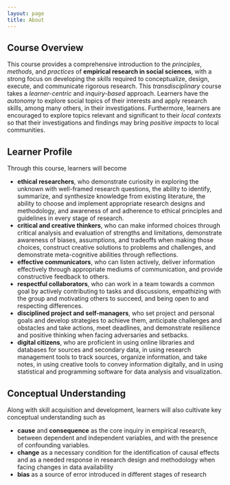 ```yaml
---
layout: page
title: About
---
```


## Course Overview  
This course provides a comprehensive introduction to the *principles*, *methods*, and *practices* of **empirical research in social sciences**, with a strong focus on developing the *skills* required to conceptualize, design, execute, and communicate rigorous research. This *transdisciplinary* course takes a *learner-centric* and *inquiry-based* approach. Learners have the *autonomy* to explore social topics of their interests and apply research skills, among many others, in their investigations. Furthermore, learners are encouraged to explore topics relevant and significant to their *local contexts* so that their investigations and findings may bring *positive impacts* to local communities.

## Learner Profile  
Through this course, learners will become
- **ethical researchers**, who demonstrate curiosity in exploring the unknown with well-framed research questions, the ability to identify, summarize, and synthesize knowledge from existing literature, the ability to choose and implement appropriate research designs and methodology, and awareness of and adherence to ethical principles and guidelines in every stage of research.
- **critical and creative thinkers**, who can make informed choices through critical analysis and evaluation of strengths and limitations, demonstrate awareness of biases, assumptions, and tradeoffs when making those choices, construct creative solutions to problems and challenges, and demonstrate meta-cognitive abilities through reflections.
- **effective communicators**, who can listen actively, deliver information effectively through appropriate mediums of communication, and provide constructive feedback to others.
- **respectful collaborators**, who can work in a team towards a common goal by actively contributing to tasks and discussions, empathizing with the group and motivating others to succeed, and being open to and respecting differences.
- **disciplined project and self-managers**, who set project and personal goals and develop strategies to achieve them, anticipate challenges and obstacles and take actions, meet deadlines, and demonstrate resilience and positive thinking when facing adversaries and setbacks.
- **digital citizens**, who are proficient in using online libraries and databases for sources and secondary data, in using research management tools to track sources, organize information, and take notes, in using creative tools to convey information digitally, and in using statistical and programming software for data analysis and visualization.

## Conceptual Understanding  
Along with skill acquisition and development, learners will also cultivate key conceptual understanding such as
- **cause** and **consequence** as the core inquiry in empirical research, between dependent and independent variables, and with the presence of confounding variables.
- **change** as a necessary condition for the identification of causal effects and as a needed response in research design and methodology when facing changes in data availability
- **bias** as a source of error introduced in different stages of research
